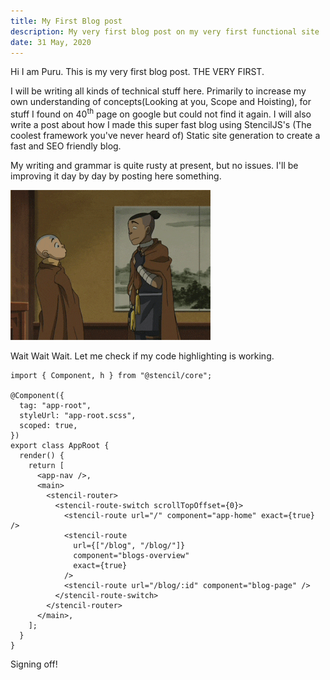 ```yaml
---
title: My First Blog post
description: My very first blog post on my very first functional site
date: 31 May, 2020
---
```


Hi I am Puru. This is my very first blog post. THE VERY FIRST.

I will be writing all kinds of technical stuff here. Primarily to increase my own understanding of concepts(Looking at you, Scope and Hoisting), for stuff I found on 40<sup>th</sup> page on google but could not find it again. I will also write a post about how I made this super fast blog using StencilJS's (The coolest framework you've never heard of) Static site generation to create a fast and SEO friendly blog.

My writing and grammar is quite rusty at present, but no issues. I'll be improving it day by day by posting here something.

![](../../static/media/dumbledore-pretty-hard.gif)

Wait Wait Wait. Let me check if my code highlighting is working.

```tsx
import { Component, h } from "@stencil/core";

@Component({
  tag: "app-root",
  styleUrl: "app-root.scss",
  scoped: true,
})
export class AppRoot {
  render() {
    return [
      <app-nav />,
      <main>
        <stencil-router>
          <stencil-route-switch scrollTopOffset={0}>
            <stencil-route url="/" component="app-home" exact={true} />
            <stencil-route
              url={["/blog", "/blog/"]}
              component="blogs-overview"
              exact={true}
            />
            <stencil-route url="/blog/:id" component="blog-page" />
          </stencil-route-switch>
        </stencil-router>
      </main>,
    ];
  }
}
```

Signing off!
